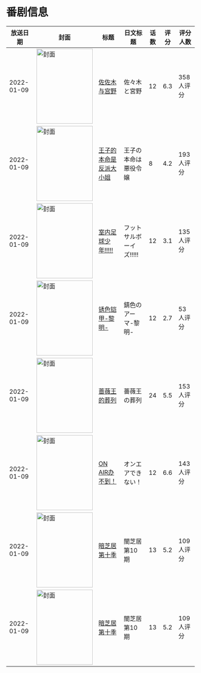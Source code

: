 # 番剧信息

|放送日期|封面|标题|日文标题|话数|评分|评分人数|
|---|---|---|---|---|---|---|
|2022-01-09|<img src="https://lain.bgm.tv/pic/cover/c/6d/a1/320052_u5oZN.jpg" alt="封面" style="width:150px;height:200px;object-fit:cover;">|[佐佐木与宫野](https://bangumi.tv/subject/320052)|佐々木と宮野|12|6.3|358人评分|
|2022-01-09|<img src="https://bangumi.tv/img/no_icon_subject.png" alt="封面" style="width:150px;height:200px;object-fit:cover;">|[王子的本命是反派大小姐](https://bangumi.tv/subject/339062)|王子の本命は悪役令嬢|8|4.2|193人评分|
|2022-01-09|<img src="https://lain.bgm.tv/pic/cover/c/8a/b2/312427_D2ZNm.jpg" alt="封面" style="width:150px;height:200px;object-fit:cover;">|[室内足球少年!!!!!](https://bangumi.tv/subject/312427)|フットサルボーイズ!!!!!|12|3.1|135人评分|
|2022-01-09|<img src="https://lain.bgm.tv/pic/cover/c/4b/a7/283803_Dw6hd.jpg" alt="封面" style="width:150px;height:200px;object-fit:cover;">|[锈色铠甲-黎明-](https://bangumi.tv/subject/283803)|錆色のアーマ-黎明-|12|2.7|53人评分|
|2022-01-09|<img src="https://lain.bgm.tv/pic/cover/c/b0/84/315060_Q9cdD.jpg" alt="封面" style="width:150px;height:200px;object-fit:cover;">|[蔷薇王的葬列](https://bangumi.tv/subject/315060)|薔薇王の葬列|24|5.5|153人评分|
|2022-01-09|<img src="https://lain.bgm.tv/pic/cover/c/2e/aa/355338_6t0Me.jpg" alt="封面" style="width:150px;height:200px;object-fit:cover;">|[ON AIR办不到！](https://bangumi.tv/subject/355338)|オンエアできない！|12|6.6|143人评分|
|2022-01-09|<img src="https://lain.bgm.tv/pic/cover/c/b5/58/362733_4M8Lq.jpg" alt="封面" style="width:150px;height:200px;object-fit:cover;">|[暗芝居 第十季](https://bangumi.tv/subject/362733)|闇芝居 第10期|13|5.2|109人评分|
|2022-01-09|<img src="https://lain.bgm.tv/pic/cover/c/b5/58/362733_4M8Lq.jpg" alt="封面" style="width:150px;height:200px;object-fit:cover;">|[暗芝居 第十季](https://bangumi.tv/subject/362733)|闇芝居 第10期|13|5.2|109人评分|
